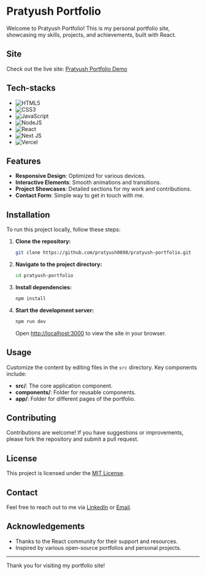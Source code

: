 # Pratyush Portfolio

Welcome to Pratyush Portfolio! This is my personal portfolio site, showcasing my skills, projects, and achievements, built with React.

## Site

Check out the live site: [Pratyush Portfolio Demo](https://nvmpratyush.vercel.app/)

## Tech-stacks

-   ![HTML5](https://img.shields.io/badge/html5-%23E34F26.svg?style=for-the-badge&logo=html5&logoColor=white)
-   ![CSS3](https://img.shields.io/badge/css3-%231572B6.svg?style=for-the-badge&logo=css3&logoColor=white)
-   ![JavaScript](https://img.shields.io/badge/javascript-%23323330.svg?style=for-the-badge&logo=javascript&logoColor=%23F7DF1E)
-   ![NodeJS](https://img.shields.io/badge/node.js-6DA55F?style=for-the-badge&logo=node.js&logoColor=white)
-   ![React](https://img.shields.io/badge/react-%2320232a.svg?style=for-the-badge&logo=react&logoColor=%2361DAFB)
-   ![Next JS](https://img.shields.io/badge/Next-black?style=for-the-badge&logo=next.js&logoColor=white)
-   ![Vercel](https://img.shields.io/badge/vercel-%23000000.svg?style=for-the-badge&logo=vercel&logoColor=white)

## Features

-   **Responsive Design**: Optimized for various devices.
-   **Interactive Elements**: Smooth animations and transitions.
-   **Project Showcases**: Detailed sections for my work and contributions.
-   **Contact Form**: Simple way to get in touch with me.

## Installation

To run this project locally, follow these steps:

1. **Clone the repository:**

    ```bash
    git clone https://github.com/pratyush0898/pratyush-portfolio.git
    ```

2. **Navigate to the project directory:**

    ```bash
    cd pratyush-portfolio
    ```

3. **Install dependencies:**

    ```bash
    npm install
    ```

4. **Start the development server:**

    ```bash
    npm run dev
    ```

    Open [http://localhost:3000](http://localhost:3000) to view the site in your browser.

## Usage

Customize the content by editing files in the `src` directory. Key components include:

-   **src/**: The core application component.
-   **components/**: Folder for reusable components.
-   **app/**: Folder for different pages of the portfolio.

## Contributing

Contributions are welcome! If you have suggestions or improvements, please fork the repository and submit a pull request.

## License

This project is licensed under the [MIT License](LICENSE).

## Contact

Feel free to reach out to me via [LinkedIn](https://www.linkedin.com/in/pratyush-kumar-751a1229b/) or [Email](mailto:pratyush.devloper@proton.me).

## Acknowledgements

-   Thanks to the React community for their support and resources.
-   Inspired by various open-source portfolios and personal projects.

---

Thank you for visiting my portfolio site!
